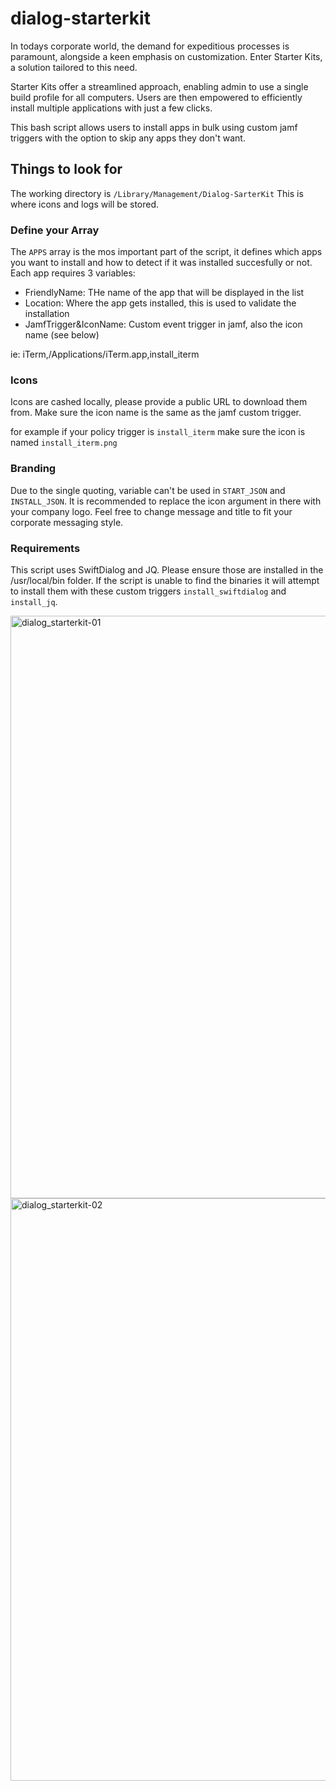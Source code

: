 # dialog-starterkit

In todays corporate world, the demand for expeditious processes is paramount, alongside a keen emphasis on customization. 
Enter Starter Kits, a solution tailored to this need.

Starter Kits offer a streamlined approach, enabling admin to use a single build profile for all computers. 
Users are then empowered to efficiently install multiple applications with just a few clicks.

This bash script allows users to install apps in bulk using custom jamf triggers with the option to skip any apps they don't want.

## Things to look for

The working directory is `/Library/Management/Dialog-SarterKit`
This is where icons and logs will be stored.

### Define your Array

The `APPS` array is the mos important part of the script, it defines which apps you want to install and how to detect if it was installed succesfully or not.
Each app requires 3 variables:
- FriendlyName: THe name of the app that will be displayed in the list
- Location: Where the app gets installed, this is used to validate the installation
- JamfTrigger&IconName: Custom event trigger in jamf, also the icon name (see below)

ie: iTerm,/Applications/iTerm.app,install_iterm

### Icons

Icons are cashed locally, please provide a public URL to download them from.
Make sure the icon name is the same as the jamf custom trigger.

for example if your policy trigger is `install_iterm` make sure the icon is named `install_iterm.png`

### Branding

Due to the single quoting, variable can't be used in `START_JSON` and `INSTALL_JSON`.
It is recommended to replace the icon argument in there with your company logo.
Feel free to change message and title to fit your corporate messaging style.

### Requirements

This script uses SwiftDialog and JQ. 
Please ensure those are installed in the /usr/local/bin folder.
If the script is unable to find the binaries it will attempt to install them with these custom triggers `install_swiftdialog` and `install_jq`.

<img width="932" alt="dialog_starterkit-01" src="https://github.com/ooftee/dialog-starterkit/assets/88021434/3298f471-8971-4f1a-ab04-1f3eea194401">
<img width="932" alt="dialog_starterkit-02" src="https://github.com/ooftee/dialog-starterkit/assets/88021434/4138fb4e-e9f1-4304-b55a-f1b1bb7e3fbb">
